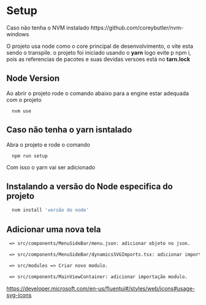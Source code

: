 # Setup
<p>
  Caso não tenha o NVM instalado 
  https://github.com/coreybutler/nvm-windows
</p>

<P>
  O projeto usa node como o core principal de desenvolvimento, o vite esta sendo o transpile.
  o projeto foi iniciado usando o <strong>yarn</strong> logo evite p npm i, pois as referencias de pacotes e 
  suas devidas versoes está no <strong>tarn.lock</strong>
</P>

## Node Version
<p>Ao abrir o projeto rode o comando abaixo para a engine estar adequada com o projeto</p>

```node
  nvm use
```

## Caso não tenha o yarn isntalado
<p>Abra o projeto e rode o comando </p>

```node
  npm run setup
```

<p>
  Com isso o yarn vai ser adicionado
</p>


## Instalando a versão do Node especifica do projeto 
```bash
  nvm install 'versão do node'
```

## Adicionar uma nova tela
 ```txt
  => src/components/MenuSideBar/menu.json: adicionar objeto no json.

  => src/components/MenuSideBar/dynamicsSVGImports.tsx: adicionar importação componente icone.

  => src/modules => Criar novo modulo. 

  => src/components/MainViewContainer: adicionar importação modulo.
 ```

 https://developer.microsoft.com/en-us/fluentui#/styles/web/icons#usage-svg-icons